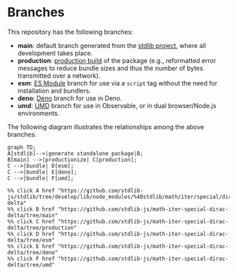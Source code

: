 <!--

@license Apache-2.0

Copyright (c) 2022 The Stdlib Authors.

Licensed under the Apache License, Version 2.0 (the "License");
you may not use this file except in compliance with the License.
You may obtain a copy of the License at

    http://www.apache.org/licenses/LICENSE-2.0

Unless required by applicable law or agreed to in writing, software
distributed under the License is distributed on an "AS IS" BASIS,
WITHOUT WARRANTIES OR CONDITIONS OF ANY KIND, either express or implied.
See the License for the specific language governing permissions and
limitations under the License.

-->

# Branches

This repository has the following branches:

-   **main**: default branch generated from the [stdlib project][stdlib-url], where all development takes place.
-   **production**: [production build][production-url] of the package (e.g., reformatted error messages to reduce bundle sizes and thus the number of bytes transmitted over a network).
-   **esm**: [ES Module][esm-url] branch for use via a `script` tag without the need for installation and bundlers.
-   **deno**: [Deno][deno-url] branch for use in Deno.
-   **umd**: [UMD][umd-url] branch for use in Observable, or in dual browser/Node.js environments.

The following diagram illustrates the relationships among the above branches:

```mermaid
graph TD;
A[stdlib]-->|generate standalone package|B;
B[main] -->|productionize| C[production];
C -->|bundle| D[esm];
C -->|bundle| E[deno];
C -->|bundle| F[umd];

%% click A href "https://github.com/stdlib-js/stdlib/tree/develop/lib/node_modules/%40stdlib/math/iter/special/dirac-delta"
%% click B href "https://github.com/stdlib-js/math-iter-special-dirac-delta/tree/main"
%% click C href "https://github.com/stdlib-js/math-iter-special-dirac-delta/tree/production"
%% click D href "https://github.com/stdlib-js/math-iter-special-dirac-delta/tree/esm"
%% click E href "https://github.com/stdlib-js/math-iter-special-dirac-delta/tree/deno"
%% click F href "https://github.com/stdlib-js/math-iter-special-dirac-delta/tree/umd"
```

[stdlib-url]: https://github.com/stdlib-js/stdlib/tree/develop/lib/node_modules/%40stdlib/math/iter/special/dirac-delta
[production-url]: https://github.com/stdlib-js/math-iter-special-dirac-delta/tree/production
[deno-url]: https://github.com/stdlib-js/math-iter-special-dirac-delta/tree/deno
[umd-url]: https://github.com/stdlib-js/math-iter-special-dirac-delta/tree/umd
[esm-url]: https://github.com/stdlib-js/math-iter-special-dirac-delta/tree/esm